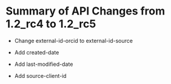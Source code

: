 # Summary of API Changes from 1.2_rc4 to 1.2_rc5

* Change external-id-orcid to external-id-source

* Add created-date

* Add last-modified-date

* Add source-client-id